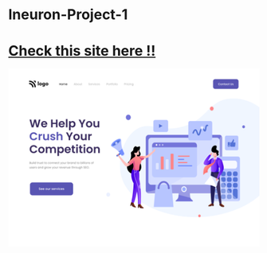 # Ineuron-Project-1

# [Check this site here !!](https://pankaj-kb.github.io/Ineuron-Project-1/)

![site-preview](output.png)